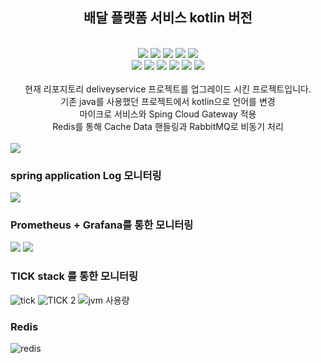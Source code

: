 ## <div align="center"> 배달 플랫폼 서비스 kotlin 버전</div>
<br>
<div align = "center">
<img src="https://img.shields.io/badge/java-%23ED8B00.svg?style=for-the-badge&logo=openjdk&logoColor=white">
<img src="https://img.shields.io/badge/kotlin-%237F52FF.svg?style=for-the-badge&logo=kotlin&logoColor=white">
<img src="https://img.shields.io/badge/Spring_Boot-6DB33F?style=for-the-badge&logo=Spring%20Boot&logoColor=white">
<img src="https://img.shields.io/badge/docker-%230db7ed.svg?style=for-the-badge&logo=docker&logoColor=white">
<img src="https://img.shields.io/badge/-Swagger-%23Clojure?style=for-the-badge&logo=swagger&logoColor=white">

</div>
<div align="center">
<img src="https://img.shields.io/badge/mysql-4479A1.svg?style=for-the-badge&logo=mysql&logoColor=white">
<img src="https://img.shields.io/badge/-ElasticSearch-005571?style=for-the-badge&logo=elasticsearch">
<img src="https://img.shields.io/badge/grafana-%23F46800.svg?style=for-the-badge&logo=grafana&logoColor=white">
<img src="https://img.shields.io/badge/Prometheus-E6522C?style=for-the-badge&logo=Prometheus&logoColor=white">
<imgs src="https://img.shields.io/badge/redis-%23DD0031.svg?style=for-the-badge&logo=redis&logoColor=white">
<img src="https://img.shields.io/badge/Rabbitmq-FF6600?style=for-the-badge&logo=rabbitmq&logoColor=white">
<img src="https://img.shields.io/badge/Gradle-02303A.svg?style=for-the-badge&logo=Gradle&logoColor=white">

</div>
<div align="center">
<br>
현재 리포지토리 deliveyservice 프로젝트를 업그레이드 시킨 프로젝트입니다.
<br>
기존 java를 사용했던 프로젝트에서 kotlin으로 언어를 변경
<br>
마이크로 서비스와 Sping Cloud Gateway 적용
<br>
Redis를 통해 Cache Data 핸들링과 RabbitMQ로 비동기 처리
</div>
<br>
<img src="https://github.com/soojinjin/deliveryservice_kotlin/assets/106157061/122f65f4-e2ac-48aa-9144-c25c7b4afce0">

### spring application Log 모니터링
<img src ="https://github.com/soojinjin/deliveryservice_kotlin/assets/106157061/80e667a0-b038-4647-9c6f-5f47349d13a3">

### Prometheus + Grafana를 통한 모니터링
<div>
<img src="https://github.com/soojinjin/deliveryservice_kotlin/assets/106157061/bdff5e5b-0377-4967-aa58-c885cbf270a0">
<img src="https://github.com/soojinjin/deliveryservice_kotlin/assets/106157061/29687cd6-98b4-4ad3-aa13-fc82d0a0b661">
</div>

### TICK stack 를 통한 모니터링
![tick](https://github.com/soojinjin/deliveryservice_kotlin/assets/106157061/25609a41-74a4-4146-90b8-c65b845dd371)
![TICK 2](https://github.com/soojinjin/deliveryservice_kotlin/assets/106157061/45897c4a-157e-4785-9bbf-53a7bc0a0c36)
![jvm 사용량](https://github.com/soojinjin/deliveryservice_kotlin/assets/106157061/7f9f5f86-10fa-452d-804a-c5d12b611d27)

### Redis
![redis](https://github.com/soojinjin/deliveryservice_kotlin/assets/106157061/62212f6f-7f56-4001-8cda-2c64746c2781)

